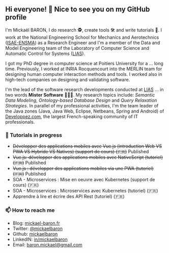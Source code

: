 ## Hi everyone! 👋 Nice to see you on my GitHub profile

I'm Mickaël BARON, I do research 🕵, create tools 🛠 and write tutorials 📄. I work at the National Engineering School for Mechanics and Aerotechnics ([ISAE-ENSMA](https://www.ensma.fr)) as a Research Engineer and I'm a member of the Data and Model Engineering team of the Laboratory of Computer Science and Automatic Control for Systems ([LIAS](https://www.lias-lab.fr)). 

I got my PhD degree in computer science at Poitiers University for a ... long time. Previously, I worked at INRIA Rocquencourt into the MERLIN team for designing human computer interaction methods and tools. I worked also in high-tech companies on designing and validating software.

I'm the lead of the software research developments conducted at [LIAS](https://www.lias-lab.fr) ... in two words **Mister Software** 👨🏼‍💻. My research topics include: *Semantic Data Modeling*, *Ontology-based Database Design* and *Query Relaxation Strategies*. In parallel of my professional activities, I'm the team leader of the Java zones (Java, Java Web, Eclipse, Netbeans, Spring and Android) of [Developpez.com](https://www.developpez.com), the largest French-speaking community of IT professionals.

### 🔭 Tutorials in progress

* ~~Développer des applications mobiles avec Vue.js (introduction Web VS PWA VS Hybride VS Natives) (support de cours) (🇫🇷)~~ Published
* ~~Vue.js: développer des applications mobiles avec NativeScript (tutoriel) (🇫🇷)~~ Published
* ~~Vue.js : développer des applications mobiles via une PWA (tutoriel) (🇫🇷)~~ Published
* SOA - Microservices : Mise en oeuvre avec Kubernetes (support de cours) (🇫🇷)
* SOA - Microservices : Microservices avec Kubernetes (tutoriel) (🇫🇷) 
* Apprendre à lire et écrire des API Rest (tutoriel) (🇫🇷)

### 📫 How to reach me

* Blog: [mickael-baron.fr](https://mickael-baron.fr)
* Twitter: [@mickaelbaron](https://www.twitter.com/mickaelbaron)
* Github: [mickaelbaron](https://github.com/mickaelbaron)
* LinkedIN: [in/mickaelbaron](https://www.linkedin.com/in/mickaelbaron)
* Email: [baron.mickael@gmail.com](mailto:baron.mickael@gmail.com)
